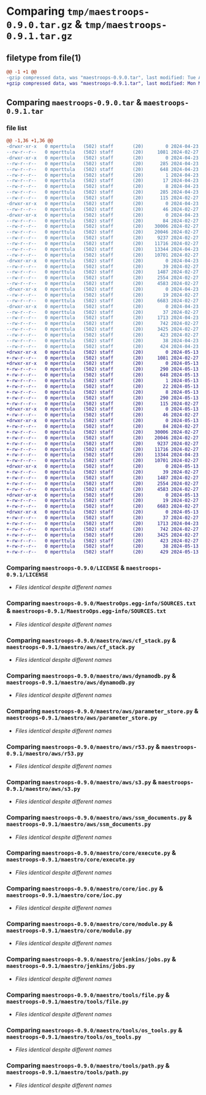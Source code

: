 # Comparing `tmp/maestroops-0.9.0.tar.gz` & `tmp/maestroops-0.9.1.tar.gz`

## filetype from file(1)

```diff
@@ -1 +1 @@
-gzip compressed data, was "maestroops-0.9.0.tar", last modified: Tue Apr 23 19:15:35 2024, max compression
+gzip compressed data, was "maestroops-0.9.1.tar", last modified: Mon May 13 13:51:56 2024, max compression
```

## Comparing `maestroops-0.9.0.tar` & `maestroops-0.9.1.tar`

### file list

```diff
@@ -1,36 +1,36 @@
-drwxr-xr-x   0 mperttula   (502) staff       (20)        0 2024-04-23 19:15:35.844902 maestroops-0.9.0/
--rw-r--r--   0 mperttula   (502) staff       (20)     1081 2024-02-27 16:30:05.000000 maestroops-0.9.0/LICENSE
-drwxr-xr-x   0 mperttula   (502) staff       (20)        0 2024-04-23 19:15:35.842962 maestroops-0.9.0/MaestroOps.egg-info/
--rw-r--r--   0 mperttula   (502) staff       (20)      285 2024-04-23 19:15:35.000000 maestroops-0.9.0/MaestroOps.egg-info/PKG-INFO
--rw-r--r--   0 mperttula   (502) staff       (20)      648 2024-04-23 19:15:35.000000 maestroops-0.9.0/MaestroOps.egg-info/SOURCES.txt
--rw-r--r--   0 mperttula   (502) staff       (20)        1 2024-04-23 19:15:35.000000 maestroops-0.9.0/MaestroOps.egg-info/dependency_links.txt
--rw-r--r--   0 mperttula   (502) staff       (20)       17 2024-04-23 19:15:35.000000 maestroops-0.9.0/MaestroOps.egg-info/requires.txt
--rw-r--r--   0 mperttula   (502) staff       (20)        8 2024-04-23 19:15:35.000000 maestroops-0.9.0/MaestroOps.egg-info/top_level.txt
--rw-r--r--   0 mperttula   (502) staff       (20)      285 2024-04-23 19:15:35.843952 maestroops-0.9.0/PKG-INFO
--rw-r--r--   0 mperttula   (502) staff       (20)      115 2024-02-27 16:30:05.000000 maestroops-0.9.0/README.md
-drwxr-xr-x   0 mperttula   (502) staff       (20)        0 2024-04-23 19:15:35.671670 maestroops-0.9.0/maestro/
--rw-r--r--   0 mperttula   (502) staff       (20)       46 2024-02-27 16:30:05.000000 maestroops-0.9.0/maestro/__init__.py
-drwxr-xr-x   0 mperttula   (502) staff       (20)        0 2024-04-23 19:15:35.743088 maestroops-0.9.0/maestro/aws/
--rw-r--r--   0 mperttula   (502) staff       (20)       84 2024-02-27 16:30:05.000000 maestroops-0.9.0/maestro/aws/__init__.py
--rw-r--r--   0 mperttula   (502) staff       (20)    30006 2024-02-27 16:30:05.000000 maestroops-0.9.0/maestro/aws/cf_stack.py
--rw-r--r--   0 mperttula   (502) staff       (20)    20046 2024-02-27 16:30:05.000000 maestroops-0.9.0/maestro/aws/dynamodb.py
--rw-r--r--   0 mperttula   (502) staff       (20)     9237 2024-02-27 16:30:05.000000 maestroops-0.9.0/maestro/aws/parameter_store.py
--rw-r--r--   0 mperttula   (502) staff       (20)    11716 2024-02-27 16:30:05.000000 maestroops-0.9.0/maestro/aws/r53.py
--rw-r--r--   0 mperttula   (502) staff       (20)    13344 2024-04-23 19:13:16.000000 maestroops-0.9.0/maestro/aws/s3.py
--rw-r--r--   0 mperttula   (502) staff       (20)    10701 2024-02-27 16:30:05.000000 maestroops-0.9.0/maestro/aws/ssm_documents.py
-drwxr-xr-x   0 mperttula   (502) staff       (20)        0 2024-04-23 19:15:35.785483 maestroops-0.9.0/maestro/core/
--rw-r--r--   0 mperttula   (502) staff       (20)       39 2024-02-27 16:30:05.000000 maestroops-0.9.0/maestro/core/__init__.py
--rw-r--r--   0 mperttula   (502) staff       (20)     1487 2024-02-27 16:30:09.000000 maestroops-0.9.0/maestro/core/execute.py
--rw-r--r--   0 mperttula   (502) staff       (20)     2554 2024-02-27 16:30:09.000000 maestroops-0.9.0/maestro/core/ioc.py
--rw-r--r--   0 mperttula   (502) staff       (20)     4583 2024-02-27 16:30:09.000000 maestroops-0.9.0/maestro/core/module.py
-drwxr-xr-x   0 mperttula   (502) staff       (20)        0 2024-04-23 19:15:35.799343 maestroops-0.9.0/maestro/jenkins/
--rw-r--r--   0 mperttula   (502) staff       (20)       19 2024-02-27 16:30:05.000000 maestroops-0.9.0/maestro/jenkins/__init__.py
--rw-r--r--   0 mperttula   (502) staff       (20)     6683 2024-02-27 16:30:05.000000 maestroops-0.9.0/maestro/jenkins/jobs.py
-drwxr-xr-x   0 mperttula   (502) staff       (20)        0 2024-04-23 19:15:35.841928 maestroops-0.9.0/maestro/tools/
--rw-r--r--   0 mperttula   (502) staff       (20)       37 2024-02-27 16:30:05.000000 maestroops-0.9.0/maestro/tools/__init__.py
--rw-r--r--   0 mperttula   (502) staff       (20)     1713 2024-04-23 19:13:16.000000 maestroops-0.9.0/maestro/tools/file.py
--rw-r--r--   0 mperttula   (502) staff       (20)      742 2024-02-27 16:30:05.000000 maestroops-0.9.0/maestro/tools/os_tools.py
--rw-r--r--   0 mperttula   (502) staff       (20)     3425 2024-02-27 16:30:09.000000 maestroops-0.9.0/maestro/tools/path.py
--rw-r--r--   0 mperttula   (502) staff       (20)      423 2024-02-27 16:30:09.000000 maestroops-0.9.0/maestro/tools/string.py
--rw-r--r--   0 mperttula   (502) staff       (20)       38 2024-04-23 19:15:35.845073 maestroops-0.9.0/setup.cfg
--rw-r--r--   0 mperttula   (502) staff       (20)      424 2024-04-23 19:13:16.000000 maestroops-0.9.0/setup.py
+drwxr-xr-x   0 mperttula   (502) staff       (20)        0 2024-05-13 13:51:56.047397 maestroops-0.9.1/
+-rw-r--r--   0 mperttula   (502) staff       (20)     1081 2024-02-27 16:30:05.000000 maestroops-0.9.1/LICENSE
+drwxr-xr-x   0 mperttula   (502) staff       (20)        0 2024-05-13 13:51:56.045683 maestroops-0.9.1/MaestroOps.egg-info/
+-rw-r--r--   0 mperttula   (502) staff       (20)      290 2024-05-13 13:51:55.000000 maestroops-0.9.1/MaestroOps.egg-info/PKG-INFO
+-rw-r--r--   0 mperttula   (502) staff       (20)      648 2024-05-13 13:51:55.000000 maestroops-0.9.1/MaestroOps.egg-info/SOURCES.txt
+-rw-r--r--   0 mperttula   (502) staff       (20)        1 2024-05-13 13:51:55.000000 maestroops-0.9.1/MaestroOps.egg-info/dependency_links.txt
+-rw-r--r--   0 mperttula   (502) staff       (20)       22 2024-05-13 13:51:55.000000 maestroops-0.9.1/MaestroOps.egg-info/requires.txt
+-rw-r--r--   0 mperttula   (502) staff       (20)        8 2024-05-13 13:51:55.000000 maestroops-0.9.1/MaestroOps.egg-info/top_level.txt
+-rw-r--r--   0 mperttula   (502) staff       (20)      290 2024-05-13 13:51:56.046613 maestroops-0.9.1/PKG-INFO
+-rw-r--r--   0 mperttula   (502) staff       (20)      115 2024-02-27 16:30:05.000000 maestroops-0.9.1/README.md
+drwxr-xr-x   0 mperttula   (502) staff       (20)        0 2024-05-13 13:51:55.755114 maestroops-0.9.1/maestro/
+-rw-r--r--   0 mperttula   (502) staff       (20)       46 2024-02-27 16:30:05.000000 maestroops-0.9.1/maestro/__init__.py
+drwxr-xr-x   0 mperttula   (502) staff       (20)        0 2024-05-13 13:51:55.892740 maestroops-0.9.1/maestro/aws/
+-rw-r--r--   0 mperttula   (502) staff       (20)       84 2024-02-27 16:30:05.000000 maestroops-0.9.1/maestro/aws/__init__.py
+-rw-r--r--   0 mperttula   (502) staff       (20)    30006 2024-02-27 16:30:05.000000 maestroops-0.9.1/maestro/aws/cf_stack.py
+-rw-r--r--   0 mperttula   (502) staff       (20)    20046 2024-02-27 16:30:05.000000 maestroops-0.9.1/maestro/aws/dynamodb.py
+-rw-r--r--   0 mperttula   (502) staff       (20)     9237 2024-02-27 16:30:05.000000 maestroops-0.9.1/maestro/aws/parameter_store.py
+-rw-r--r--   0 mperttula   (502) staff       (20)    11716 2024-02-27 16:30:05.000000 maestroops-0.9.1/maestro/aws/r53.py
+-rw-r--r--   0 mperttula   (502) staff       (20)    13344 2024-04-23 19:13:16.000000 maestroops-0.9.1/maestro/aws/s3.py
+-rw-r--r--   0 mperttula   (502) staff       (20)    10701 2024-02-27 16:30:05.000000 maestroops-0.9.1/maestro/aws/ssm_documents.py
+drwxr-xr-x   0 mperttula   (502) staff       (20)        0 2024-05-13 13:51:55.945994 maestroops-0.9.1/maestro/core/
+-rw-r--r--   0 mperttula   (502) staff       (20)       39 2024-02-27 16:30:05.000000 maestroops-0.9.1/maestro/core/__init__.py
+-rw-r--r--   0 mperttula   (502) staff       (20)     1487 2024-02-27 16:30:09.000000 maestroops-0.9.1/maestro/core/execute.py
+-rw-r--r--   0 mperttula   (502) staff       (20)     2554 2024-02-27 16:30:09.000000 maestroops-0.9.1/maestro/core/ioc.py
+-rw-r--r--   0 mperttula   (502) staff       (20)     4583 2024-02-27 16:30:09.000000 maestroops-0.9.1/maestro/core/module.py
+drwxr-xr-x   0 mperttula   (502) staff       (20)        0 2024-05-13 13:51:55.985995 maestroops-0.9.1/maestro/jenkins/
+-rw-r--r--   0 mperttula   (502) staff       (20)       19 2024-02-27 16:30:05.000000 maestroops-0.9.1/maestro/jenkins/__init__.py
+-rw-r--r--   0 mperttula   (502) staff       (20)     6683 2024-02-27 16:30:05.000000 maestroops-0.9.1/maestro/jenkins/jobs.py
+drwxr-xr-x   0 mperttula   (502) staff       (20)        0 2024-05-13 13:51:56.044589 maestroops-0.9.1/maestro/tools/
+-rw-r--r--   0 mperttula   (502) staff       (20)       37 2024-02-27 16:30:05.000000 maestroops-0.9.1/maestro/tools/__init__.py
+-rw-r--r--   0 mperttula   (502) staff       (20)     1713 2024-04-23 19:13:16.000000 maestroops-0.9.1/maestro/tools/file.py
+-rw-r--r--   0 mperttula   (502) staff       (20)      742 2024-02-27 16:30:05.000000 maestroops-0.9.1/maestro/tools/os_tools.py
+-rw-r--r--   0 mperttula   (502) staff       (20)     3425 2024-02-27 16:30:09.000000 maestroops-0.9.1/maestro/tools/path.py
+-rw-r--r--   0 mperttula   (502) staff       (20)      423 2024-02-27 16:30:09.000000 maestroops-0.9.1/maestro/tools/string.py
+-rw-r--r--   0 mperttula   (502) staff       (20)       38 2024-05-13 13:51:56.047546 maestroops-0.9.1/setup.cfg
+-rw-r--r--   0 mperttula   (502) staff       (20)      429 2024-05-13 13:51:20.000000 maestroops-0.9.1/setup.py
```

### Comparing `maestroops-0.9.0/LICENSE` & `maestroops-0.9.1/LICENSE`

 * *Files identical despite different names*

### Comparing `maestroops-0.9.0/MaestroOps.egg-info/SOURCES.txt` & `maestroops-0.9.1/MaestroOps.egg-info/SOURCES.txt`

 * *Files identical despite different names*

### Comparing `maestroops-0.9.0/maestro/aws/cf_stack.py` & `maestroops-0.9.1/maestro/aws/cf_stack.py`

 * *Files identical despite different names*

### Comparing `maestroops-0.9.0/maestro/aws/dynamodb.py` & `maestroops-0.9.1/maestro/aws/dynamodb.py`

 * *Files identical despite different names*

### Comparing `maestroops-0.9.0/maestro/aws/parameter_store.py` & `maestroops-0.9.1/maestro/aws/parameter_store.py`

 * *Files identical despite different names*

### Comparing `maestroops-0.9.0/maestro/aws/r53.py` & `maestroops-0.9.1/maestro/aws/r53.py`

 * *Files identical despite different names*

### Comparing `maestroops-0.9.0/maestro/aws/s3.py` & `maestroops-0.9.1/maestro/aws/s3.py`

 * *Files identical despite different names*

### Comparing `maestroops-0.9.0/maestro/aws/ssm_documents.py` & `maestroops-0.9.1/maestro/aws/ssm_documents.py`

 * *Files identical despite different names*

### Comparing `maestroops-0.9.0/maestro/core/execute.py` & `maestroops-0.9.1/maestro/core/execute.py`

 * *Files identical despite different names*

### Comparing `maestroops-0.9.0/maestro/core/ioc.py` & `maestroops-0.9.1/maestro/core/ioc.py`

 * *Files identical despite different names*

### Comparing `maestroops-0.9.0/maestro/core/module.py` & `maestroops-0.9.1/maestro/core/module.py`

 * *Files identical despite different names*

### Comparing `maestroops-0.9.0/maestro/jenkins/jobs.py` & `maestroops-0.9.1/maestro/jenkins/jobs.py`

 * *Files identical despite different names*

### Comparing `maestroops-0.9.0/maestro/tools/file.py` & `maestroops-0.9.1/maestro/tools/file.py`

 * *Files identical despite different names*

### Comparing `maestroops-0.9.0/maestro/tools/os_tools.py` & `maestroops-0.9.1/maestro/tools/os_tools.py`

 * *Files identical despite different names*

### Comparing `maestroops-0.9.0/maestro/tools/path.py` & `maestroops-0.9.1/maestro/tools/path.py`

 * *Files identical despite different names*

